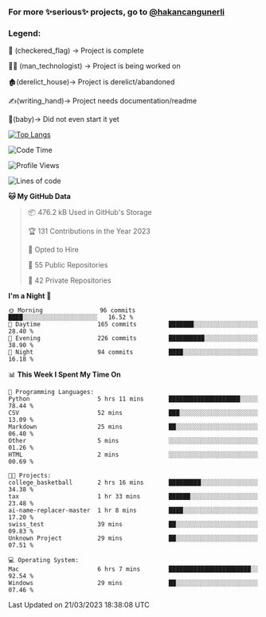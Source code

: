 ### For more ✨serious✨ projects, go to [@hakancangunerli](https://github.com/hakancangunerli)


### Legend:


🏁 (checkered_flag) -> Project is complete

👨‍💻 (man_technologist)   -> Project is being worked on

🏚️(derelict_house)-> Project is derelict/abandoned

✍️(writing_hand)-> Project needs documentation/readme

👶(baby)-> Did not even start it yet

[![Top Langs](https://github-readme-stats.vercel.app/api/top-langs/?username=johngunerli&layout=compact&hide=tex,html,shell,CSS&langs_count=10&exclude_repo=2015-csharp)](https://github.com/anuraghazra/github-readme-stats)


<!--START_SECTION:waka-->
![Code Time](http://img.shields.io/badge/Code%20Time-400%20hrs%2029%20mins-blue)

![Profile Views](http://img.shields.io/badge/Profile%20Views-3-blue)

![Lines of code](https://img.shields.io/badge/From%20Hello%20World%20I%27ve%20Written-3.1%20million%20lines%20of%20code-blue)

**🐱 My GitHub Data** 

> 📦 476.2 kB Used in GitHub's Storage 
 > 
> 🏆 131 Contributions in the Year 2023
 > 
> 💼 Opted to Hire
 > 
> 📜 55 Public Repositories 
 > 
> 🔑 42 Private Repositories 
 > 
**I'm a Night 🦉** 

```text
🌞 Morning                96 commits          ████░░░░░░░░░░░░░░░░░░░░░   16.52 % 
🌆 Daytime                165 commits         ███████░░░░░░░░░░░░░░░░░░   28.40 % 
🌃 Evening                226 commits         ██████████░░░░░░░░░░░░░░░   38.90 % 
🌙 Night                  94 commits          ████░░░░░░░░░░░░░░░░░░░░░   16.18 % 
```


📊 **This Week I Spent My Time On** 

```text
💬 Programming Languages: 
Python                   5 hrs 11 mins       ████████████████████░░░░░   78.44 % 
CSV                      52 mins             ███░░░░░░░░░░░░░░░░░░░░░░   13.09 % 
Markdown                 25 mins             ██░░░░░░░░░░░░░░░░░░░░░░░   06.40 % 
Other                    5 mins              ░░░░░░░░░░░░░░░░░░░░░░░░░   01.26 % 
HTML                     2 mins              ░░░░░░░░░░░░░░░░░░░░░░░░░   00.69 % 

🐱‍💻 Projects: 
college_basketball       2 hrs 16 mins       █████████░░░░░░░░░░░░░░░░   34.38 % 
tax                      1 hr 33 mins        ██████░░░░░░░░░░░░░░░░░░░   23.48 % 
ai-name-replacer-master  1 hr 8 mins         ████░░░░░░░░░░░░░░░░░░░░░   17.20 % 
swiss_test               39 mins             ██░░░░░░░░░░░░░░░░░░░░░░░   09.83 % 
Unknown Project          29 mins             ██░░░░░░░░░░░░░░░░░░░░░░░   07.51 % 

💻 Operating System: 
Mac                      6 hrs 7 mins        ███████████████████████░░   92.54 % 
Windows                  29 mins             ██░░░░░░░░░░░░░░░░░░░░░░░   07.46 % 
```


 Last Updated on 21/03/2023 18:38:08 UTC
<!--END_SECTION:waka-->


